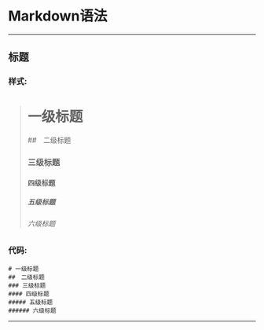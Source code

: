 # Markdown语法

---

## 标题

### 样式:

># 一级标题
>##　二级标题
>### 三级标题
>#### 四级标题
>##### 五级标题
>###### 六级标题

### 代码:

    # 一级标题
	##　二级标题
	### 三级标题
	#### 四级标题
	##### 五级标题
	###### 六级标题

---

## 
